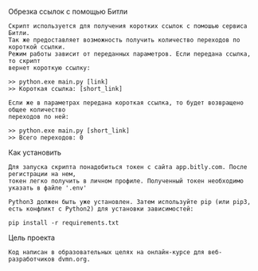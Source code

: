 Обрезка ссылок с помощью Битли

    Скрипт используется для получения коротких ссылок с помошью сервиса Битли.
    Так же предоставляет возможность получить количество переходов по короткой ссылки.
    Режим работы зависит от переданных параметров. Если передана ссылка, то скрипт
    вернет короткую ссылку:
    
    >> python.exe main.py [link]
    >> Короткая ссылка: [short_link]
    
    Если же в параметрах передана короткая ссылка, то будет возвращено общее количество 
    переходов по ней:

    >> python.exe main.py [short_link]
    >> Всего переходов: 0

Как установить

    Для запуска скрипта понадобиться токен с сайта app.bitly.com. После регистрации на нем,
    токен легко получить в личном профиле. Полученный токен необходимо указать в файле '.env'

    Python3 должен быть уже установлен. Затем используйте pip (или pip3, есть конфликт с Python2) для установки зависимостей:

    pip install -r requirements.txt

Цель проекта

    Код написан в образовательных целях на онлайн-курсе для веб-разработчиков dvmn.org.
